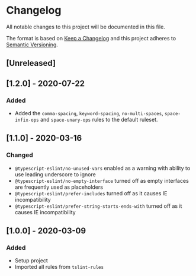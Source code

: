 # Changelog
All notable changes to this project will be documented in this file.

The format is based on [Keep a Changelog](http://keepachangelog.com/en/1.0.0/)
and this project adheres to [Semantic Versioning](http://semver.org/spec/v2.0.0.html).

## [Unreleased]

## [1.2.0] - 2020-07-22

### Added

- Added the `comma-spacing`, `keyword-spacing`, `no-multi-spaces`, `space-infix-ops` and `space-unary-ops` rules to the default ruleset.

## [1.1.0] - 2020-03-16

### Changed
- `@typescript-eslint/no-unused-vars` enabled as a warning with ability to use leading underscore to ignore
- `@typescript-eslint/no-empty-interface` turned off as empty interfaces are frequently used as placeholders
- `@typescript-eslint/prefer-includes` turned off as it causes IE incompatibility
- `@typescript-eslint/prefer-string-starts-ends-with` turned off as it causes IE incompatibility

## [1.0.0] - 2020-03-09

### Added
- Setup project
- Imported all rules from `tslint-rules`